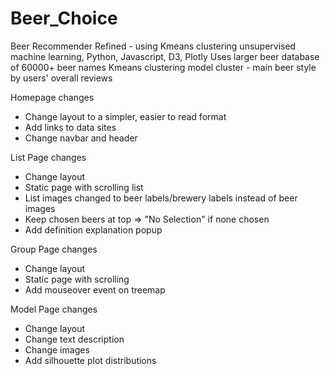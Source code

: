 # Beer_Choice

Beer Recommender Refined - using Kmeans clustering unsupervised machine learning, Python, Javascript, D3, Plotly
Uses larger beer database of 60000+ beer names
Kmeans clustering model cluster -  main beer style by users' overall reviews

Homepage changes
- Change layout to a simpler, easier to read format
- Add links to data sites
- Change navbar and header

List Page changes
- Change layout
- Static page with scrolling list
- List images changed to beer labels/brewery labels instead of beer images
- Keep chosen beers at top => "No Selection" if none chosen
- Add definition explanation popup

Group Page changes
- Change layout
- Static page with scrolling
- Add mouseover event on treemap

Model Page changes
- Change layout
- Change text description
- Change images
- Add silhouette plot distributions
